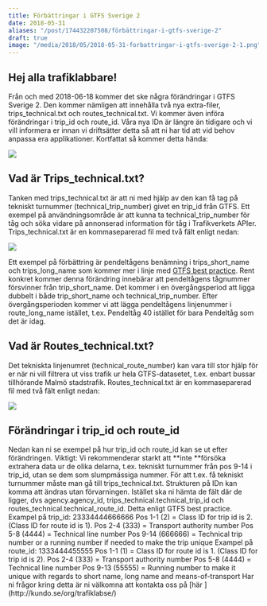 ```yaml
---
title: Förbättringar i GTFS Sverige 2
date: 2018-05-31
aliases: "/post/174432207508/förbättringar-i-gtfs-sverige-2"
draft: true
image: "/media/2018/05/2018-05-31-forbattringar-i-gtfs-sverige-2-1.png"
---
```


 <h2>Hej alla trafiklabbare!</h2>
Från och med 2018-06-18 kommer det ske några förändringar i GTFS Sverige 2. Den kommer nämligen att innehålla två nya extra-filer, trips_technical.txt och routes_technical.txt. Vi kommer även införa förändringar i trip_id och route_id. Våra nya IDn är längre än tidigare och vi vill informera er innan vi driftsätter detta så att ni har tid att vid behov anpassa era applikationer.
Kortfattat så kommer detta hända:


![](/media/2018/05/2018-05-31-forbattringar-i-gtfs-sverige-2-1.png)

<h2>Vad är Trips_technical.txt?</h2>
Tanken med trips_technical.txt är att ni med hjälp av den kan få tag på tekniskt turnummer (technical_trip_number) givet en trip_id från GTFS. Ett exempel på användningsområde är att kunna ta technical_trip_number för tåg och söka vidare på annonserad information för tåg i Trafikverkets APIer. Trips_technical.txt är en kommaseparerad fil med två fält enligt nedan:


![](/media/2018/05/2018-05-31-forbattringar-i-gtfs-sverige-2-2.jpg)


Ett exempel på förbättring är pendeltågens benämning i trips_short_name och trips_long_name som kommer mer i linje med [GTFS best practice](http://gtfs.org/best-practices/). Rent konkret kommer denna förändring innebärar att pendeltågens tågnummer försvinner från trip_short_name. Det kommer i en övergångsperiod att ligga dubbelt i både trip_short_name och technical_trip_number. Efter övergångsperioden kommer vi att lägga pendeltågens linjenummer i route_long_name istället, t.ex. Pendeltåg 40 istället för bara Pendeltåg som det är idag.
<h2>Vad är Routes_technical.txt?</h2>
Det tekniskta linjenumret (technical_route_number) kan vara till stor hjälp för er när ni vill filtrera ut viss trafik ur hela GTFS-datasetet, t.ex. enbart bussar tillhörande Malmö stadstrafik. Routes_technical.txt är en kommaseparerad fil med två fält enligt nedan:


![](/media/2018/05/2018-05-31-forbattringar-i-gtfs-sverige-2-3.jpg)

<h2>Förändringar i trip_id och route_id</h2>
Nedan kan ni se exempel på hur trip_id och route_id kan se ut efter förändringen.
Viktigt: Vi rekommenderar starkt att **inte **försöka extrahera data ur de olika delarna, t.ex. tekniskt turnummer från pos 9-14 i trip_id, utan se dem som slumpmässiga nummer. För att t.ex. få tekniskt turnummer måste man gå till trips_technical.txt. Strukturen på IDn kan komma att ändras utan förvarningen. Istället ska ni hämta de fält där de ligger, dvs agency.agency_id, trips_technical.technical_trip_id och routes_technical.technical_route_id. Detta enligt GTFS best practice.
Exampel på trip_id: 23334444666666
Pos 1-1 (2) = Class ID for trip id is 2. (Class ID for route id is 1).
Pos 2-4 (333) = Transport authority number
Pos 5-8 (4444) = Technical line number
Pos 9-14 (666666) = Technical trip number or a running number if needed to make the trip unique
Exampel på route_id: 1333444455555
Pos 1-1 (1) = Class ID for route id is 1. (Class ID for trip id is 2).
Pos 2-4 (333) = Transport authority number
Pos 5-8 (4444) = Technical line number
Pos 9-13 (55555) = Running number to make it unique with regards to short name, long name and means-of-transport
Har ni frågor kring detta är ni välkomna att kontakta oss på [här ](http://kundo.se/org/trafiklabse/)
 
